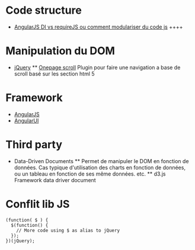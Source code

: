 Code structure
==============
* [AngularJS DI vs requireJS ou comment modulariser du code js](http://solutionoptimist.com/2013/09/30/requirejs-angularjs-dependency-injection/) ++++

Manipulation du DOM
===================
* [jQuery](https://jquery.org/)
    ** [Onepage scroll](http://www.thepetedesign.com/demos/onepage_scroll_demo.html) Plugin pour faire une navigation a base de scroll basé sur les section html 5

Framework
=========
* [AngularJS](http://angularjs.org/)
* [AngularUI](http://angular-ui.github.io/)

Third party
===========
* Data-Driven Documents
    ** Permet de manipuler le DOM en fonction de données. Cas typique d'utilisation des charts en fonction de données, ou un tableau en fonction de ses même données. etc.
    ** d3.js [](http://d3js.org/) Framework data driver document

Conflit lib JS
==============

    (function( $ ) {
      $(function() {
        // More code using $ as alias to jQuery
      });
    })(jQuery);
